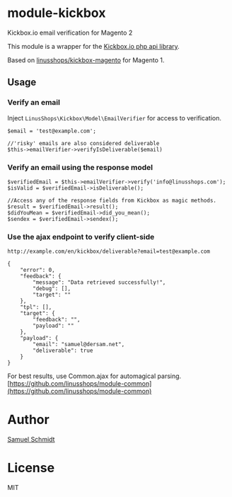# module-kickbox
Kickbox.io email verification for Magento 2

This module is a wrapper for the [Kickbox.io php api library](https://github.com/kickboxio/kickbox-php).

Based on [linusshops/kickbox-magento](https://github.com/linusshops/kickbox-magento) for Magento 1.

## Usage

### Verify an email
Inject `LinusShops\Kickbox\Model\EmailVerifier` for access to verification.

```
$email = 'test@example.com';

//'risky' emails are also considered deliverable
$this->emailVerifier->verifyIsDeliverable($email)
```

### Verify an email using the response model
```
$verifiedEmail = $this->emailVerifier->verify('info@linusshops.com');
$isValid = $verifiedEmail->isDeliverable();

//Access any of the response fields from Kickbox as magic methods.
$result = $verifiedEmail->result();
$didYouMean = $verifiedEmail->did_you_mean();
$sendex = $verifiedEmail->sendex();
```

### Use the ajax endpoint to verify client-side
`http://example.com/en/kickbox/deliverable?email=test@example.com`

```
{
	"error": 0,
	"feedback": {
		"message": "Data retrieved successfully!",
		"debug": [],
		"target": ""
	},
	"tpl": [],
	"target": {
		"feedback": "",
		"payload": ""
	},
	"payload": {
		"email": "samuel@dersam.net",
		"deliverable": true
	}
}
```

For best results, use Common.ajax for automagical parsing. 
[https://github.com/linusshops/module-common](https://github.com/linusshops/module-common)

# Author
[Samuel Schmidt](https://github.com/dersam)

# License
MIT
